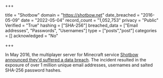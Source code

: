 +++

title = "Shotbow"
domain = "https://shotbow.net"
date_breached = "2016-05-09"
date = "2022-05-04"
record_count = "1,052,753"
privacy = "Public"
Verified = "True"
hashing = ["SHA-256"]
breached_data = ["Email addresses", "Passwords", "Usernames"]
type = ["posts","post"]
categories = []
acknowledged = "No"


+++


In May 2016, the multiplayer server for Minecraft service <a href="https://shotbow.net/forum/threads/security-data-breach-and-information-leak.346321/" target="_blank" rel="noopener">Shotbow announced they'd suffered a data breach</a>. The incident resulted in the exposure of over 1 million unique email addresses, usernames and salted SHA-256 password hashes.


